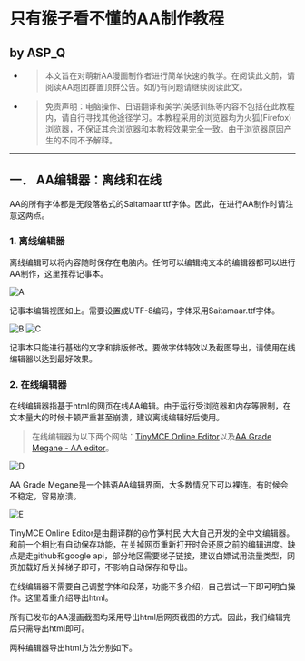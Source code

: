 # 只有猴子看不懂的AA制作教程
## by ASP_Q
+ >本文旨在对萌新AA漫画制作者进行简单快速的教学。在阅读此文前，请阅读AA跑团群置顶群公告。如仍有问题请继续阅读此文。
+ >免责声明：电脑操作、日语翻译和美学/美感训练等内容不包括在此教程内，请自行寻找其他途径学习。本教程采用的浏览器均为火狐(Firefox)浏览器，不保证其余浏览器和本教程效果完全一致。由于浏览器原因产生的不同不予解释。

******

## 一．	AA编辑器：离线和在线
AA的所有字体都是无段落格式的Saitamaar.ttf字体。因此，在进行AA制作时请注意这两点。
### 1.	离线编辑器
离线编辑可以将内容随时保存在电脑内。任何可以编辑纯文本的编辑器都可以进行AA制作，这里推荐记事本。

![A](/pic/A.png)

记事本编辑视图如上。需要设置成UTF-8编码，字体采用Saitamaar.ttf字体。

![B](/pic/B.png)
![C](/pic/C.png)

记事本只能进行基础的文字和排版修改。要做字体特效以及截图导出，请使用在线编辑器以达到最好效果。
### 2.  在线编辑器
在线编辑器指基于html的网页在线AA编辑。由于运行受浏览器和内存等限制，在文本量大的时候卡顿严重甚至崩溃，建议离线编辑好后使用。
> 在线编辑器为以下两个网站：[TinyMCE Online Editor](https://crossingworld.hopto.org/tinymce/TinyMCE-Online-Editor-master/editorstart.html )以及[AA Grade Megane - AA editor](http://temple.wo.tc/aa/editor/)。

![D](/pic/D.png)

AA Grade Megane是一个韩语AA编辑界面，大多数情况下可以裸连。有时候会不稳定，容易崩溃。

![E](/pic/E.png)

TinyMCE Online Editor是由翻译群的@竹笋村民 大大自己开发的全中文编辑器。和前一个相比有自动保存功能，在关掉网页重新打开时会还原之前的编辑进度。缺点是走github和google api，部分地区需要梯子链接，建议白嫖试用流量类型，网页加载好后关掉梯子即可，不影响自动保存和导出。

在线编辑器不需要自己调整字体和段落，功能不多介绍，自己尝试一下即可明白操作。这里着重介绍导出html。

所有已发布的AA漫画截图均采用导出html后网页截图的方式。因此，我们编辑完后只需导出html即可。

两种编辑器导出html方法分别如下。

